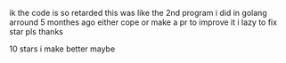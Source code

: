 ik the code is so retarded this was like the 2nd program i did in golang arround 5 monthes ago either cope or make a pr to improve it i lazy to fix star pls thanks


10 stars i make better maybe